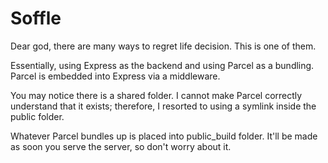 # Soffle

Dear god, there are many ways to regret life decision. This is one of them.

Essentially, using Express as the backend and using Parcel as a bundling. Parcel is embedded into Express via a middleware.

You may notice there is a shared folder. I cannot make Parcel correctly understand that it exists; therefore, I resorted to using a symlink inside the public folder.

Whatever Parcel bundles up is placed into public_build folder. It'll be made as soon you serve the server, so don't worry about it.
